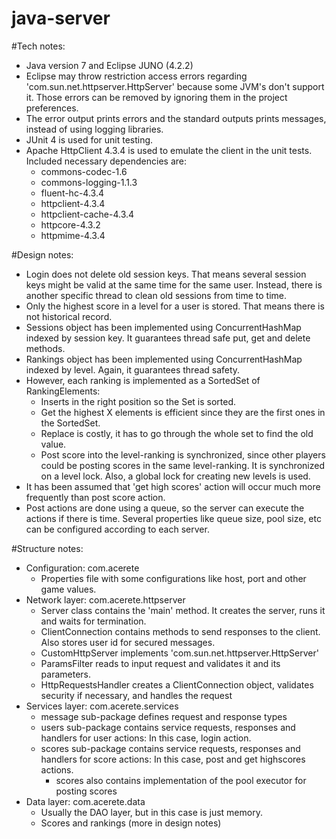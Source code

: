 # java-server

#Tech notes:

- Java version 7 and Eclipse JUNO (4.2.2)
- Eclipse may throw restriction access errors regarding 'com.sun.net.httpserver.HttpServer' because some JVM's don't support it.
  Those errors can be removed by ignoring them in the project preferences.
- The error output prints errors and the standard outputs prints messages, instead of using logging libraries.
- JUnit 4 is used for unit testing.
- Apache HttpClient 4.3.4 is used to emulate the client in the unit tests. Included necessary dependencies are:
  - commons-codec-1.6
  - commons-logging-1.1.3
  - fluent-hc-4.3.4
  - httpclient-4.3.4
  - httpclient-cache-4.3.4
  - httpcore-4.3.2
  - httpmime-4.3.4

#Design notes:

- Login does not delete old session keys. That means several session keys might be valid at the same time for the same user.
  Instead, there is another specific thread to clean old sessions from time to time.
- Only the highest score in a level for a user is stored. That means there is not historical record.
- Sessions object has been implemented using ConcurrentHashMap indexed by session key. It guarantees thread safe put, get and delete methods.
- Rankings object has been implemented using ConcurrentHashMap indexed by level. Again, it guarantees thread safety.
- However, each ranking is implemented as a SortedSet of RankingElements:
  - Inserts in the right position so the Set is sorted.
  - Get the highest X elements is efficient since they are the first ones in the SortedSet.
  - Replace is costly, it has to go through the whole set to find the old value.
  - Post score into the level-ranking is synchronized, since other players could be posting scores in the same level-ranking.
    It is synchronized on a level lock. Also, a global lock for creating new levels is used.
- It has been assumed that 'get high scores' action will occur much more frequently than post score action.
- Post actions are done using a queue, so the server can execute the actions if there is time.
  Several properties like queue size, pool size, etc can be configured according to each server.

#Structure notes:

- Configuration: com.acerete
  - Properties file with some configurations like host, port and other game values. 
- Network layer: com.acerete.httpserver
  - Server class contains the 'main' method. It creates the server, runs it and waits for termination.
  - ClientConnection contains methods to send responses to the client. Also stores user id for secured messages.
  - CustomHttpServer implements 'com.sun.net.httpserver.HttpServer'
  - ParamsFilter reads to input request and validates it and its parameters.
  - HttpRequestsHandler creates a ClientConnection object, validates security if necessary, and handles the request
- Services layer: com.acerete.services
  - message sub-package defines request and response types
  - users sub-package contains service requests, responses and handlers for user actions: In this case, login action.
  - scores sub-package contains service requests, responses and handlers for score actions: In this case, post and get highscores actions.
  	- scores also contains implementation of the pool executor for posting scores
- Data layer: com.acerete.data
  - Usually the DAO layer, but in this case is just memory.
  - Scores and rankings (more in design notes)
